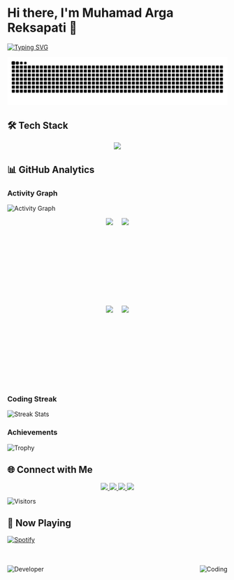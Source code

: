 # Hi there, I'm Muhamad Arga Reksapati 👋

[![Typing SVG](https://readme-typing-svg.demolab.com?font=Fira+Code&pause=1000&color=00F728&width=435&lines=Full+Stack+Developer;Open+Source+Contributor;Tech+Enthusiast)](https://git.io/typing-svg)

<div align="center">
  <img src="https://raw.githubusercontent.com/areksaxyz/areksaxyz/output/github-contribution-grid-snake.svg" alt="snake" />
</div>

## 🛠 Tech Stack

<p align="center">
  <img src="https://skillicons.dev/icons?i=js,ts,nodejs,react,nextjs,py,django,aws,docker,postgres,mongodb,redis,git,github,linux,vscode,figma&perline=8" />
</p>

## 📊 GitHub Analytics

### Activity Graph
![Activity Graph](https://github-readme-activity-graph.vercel.app/graph?username=areksaxyz&theme=react-dark&hide_border=true&area=true&custom_title=Contribution%20Timeline&color=00F728&line=00F728&point=FFFFFF)

<div align="center">
  <div style="display: flex; gap: 20px; justify-content: center">
    <img src="https://github-profile-summary-cards.vercel.app/api/cards/repos-per-language?username=areksaxyz&theme=github_dark" height="180" />
    <img src="https://github-profile-summary-cards.vercel.app/api/cards/most-commit-language?username=areksaxyz&theme=github_dark" height="180" />
  </div>
  
  <div style="display: flex; gap: 20px; justify-content: center; margin-top: 20px">
    <img src="https://github-profile-summary-cards.vercel.app/api/cards/stats?username=areksaxyz&theme=github_dark" height="180" />
    <img src="https://github-profile-summary-cards.vercel.app/api/cards/productive-time?username=areksaxyz&theme=github_dark&utcOffset=8" height="180" />
  </div>
</div>

### Coding Streak
![Streak Stats](https://github-readme-streak-stats.herokuapp.com?user=areksaxyz&theme=neon-dark&hide_border=true&date_format=M%20j%5B%2C%20Y%5D&background=000000&stroke=00F728&ring=00F728&fire=00F728&currStreakLabel=00F728)

### Achievements
![Trophy](https://github-profile-trophy.vercel.app/?username=areksaxyz&theme=onedark&no-frame=true&no-bg=true&margin-w=15&row=1&column=4)

## 🌐 Connect with Me

<p align="center">
  <a href="https://www.linkedin.com/in/muhamad-arga-reksapati-695a67323/">
    <img src="https://img.shields.io/badge/LinkedIn-0077B5?style=for-the-badge&logo=linkedin&logoColor=white" />
  </a>
  <a href="mailto:m.argareksapati21@gmail.com">
    <img src="https://img.shields.io/badge/Gmail-D14836?style=for-the-badge&logo=gmail&logoColor=white" />
  </a>
  <a href="https://instagram.com/argareksapati">
    <img src="https://img.shields.io/badge/Instagram-E4405F?style=for-the-badge&logo=instagram&logoColor=white" />
  </a>
  <a href="https://api.whatsapp.com/send?phone=6282126143306">
    <img src="https://img.shields.io/badge/WhatsApp-25D366?style=for-the-badge&logo=whatsapp&logoColor=white" />
  </a>
</p>

![Visitors](https://visitor-badge.laobi.icu/badge?page_id=areksaxyz.areksaxyz)

## 🎵 Now Playing

[![Spotify](https://spotify-github-profile.vercel.app/api/view?uid=31kzrwlqk4d3atvajgptyv3kyx5i&cover_image=true&theme=novatorem&bar_color=53b14f&bar_color_cover=false)](https://open.spotify.com/track/4GZwUfjP3e83Dq62NFWbVU)

<div style="margin-top:50px">
  <img align="right" alt="Coding" height="160px" src="https://media.giphy.com/media/qgQUggAC3Pfv687qPC/giphy.gif" />
  <img align="left" alt="Developer" height="160px" src="https://media.giphy.com/media/ZVik7pBtu9dNS/giphy.gif" />
</div>
